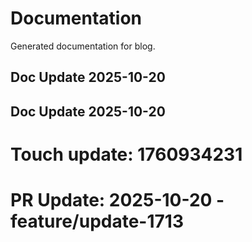 # Documentation

Generated documentation for blog.

## Doc Update 2025-10-20

## Doc Update 2025-10-20

# Touch update: 1760934231

# PR Update: 2025-10-20 - feature/update-1713
